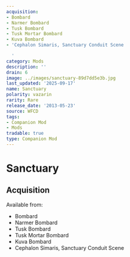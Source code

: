 ```yaml
---
acquisition:
- Bombard
- Narmer Bombard
- Tusk Bombard
- Tusk Mortar Bombard
- Kuva Bombard
- 'Cephalon Simaris, Sanctuary Conduit Scene

  '
category: Mods
description: ''
drain: 6
image: ../images/sanctuary-89d7dd5e3b.jpg
last_updated: '2025-09-17'
name: Sanctuary
polarity: vazarin
rarity: Rare
release_date: '2013-05-23'
source: WFCD
tags:
- Companion Mod
- Mods
tradable: true
type: Companion Mod
---
```


# Sanctuary

## Acquisition

Available from:
- Bombard
- Narmer Bombard
- Tusk Bombard
- Tusk Mortar Bombard
- Kuva Bombard
- Cephalon Simaris, Sanctuary Conduit Scene


